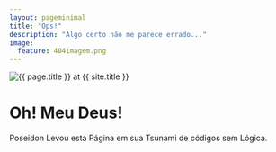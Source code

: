 ```yaml
---
layout: pageminimal
title: "Ops!"
description: "Algo certo não me parece errado..."
image:
  feature: 404imagem.png
---  
```

<div class="text-center">
<img src="{{ site.url }}/images/404oficial.jpg" alt="{{ page.title }} at {{ site.title }}">
</div>
<div class="text-center">
	<h1>Oh! Meu Deus!</h1>
	<p>Poseidon Levou esta Página em sua Tsunami de códigos sem Lógica.</p>
</div>
